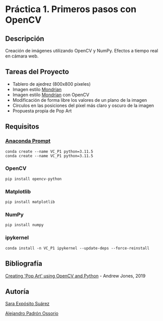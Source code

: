 # Práctica 1. Primeros pasos con OpenCV

## Descripción
Creación de imágenes utilizando OpenCV y NumPy.
Efectos a tiempo real en cámara web.

## Tareas del Proyecto
- Tablero de ajedrez (800x800 píxeles)
- Imagen estilo [Mondrian](https://www3.gobiernodecanarias.org/medusa/ecoescuela/sa/2017/04/17/descubriendo-a-mondrian/)
- Imagen estilo [Mondrian](https://www3.gobiernodecanarias.org/medusa/ecoescuela/sa/2017/04/17/descubriendo-a-mondrian/) con OpenCV
- Modificación de forma libre los valores de un plano de la imagen
- Círculos en las posiciones del píxel más claro y oscuro de la imagen 
- Propuesta propia de Pop Art

## Requisitos
### [Anaconda Prompt](https://www.anaconda.com/)
```
conda create --name VC_P1 python=3.11.5
conda create --name VC_P1 python=3.11.5
```
### OpenCV
```
pip install opencv-python
```
### Matplotlib
```
pip install matplotlib
```
### NumPy
```
pip install numpy
```
### ipykernel
```
conda install -n VC_P1 ipykernel --update-deps --force-reinstall
```

## Bibliografía
[Creating 'Pop Art' using OpenCV and Python](https://www.analytics-link.com/post/2019/07/11/creating-pop-art-using-opencv-and-python) - Andrew Jones, 2019

## Autoría
[Sara Expósito Suárez](https://github.com/SaraE5)

[Alejandro Padrón Ossorio](https://github.com/apadoss)
